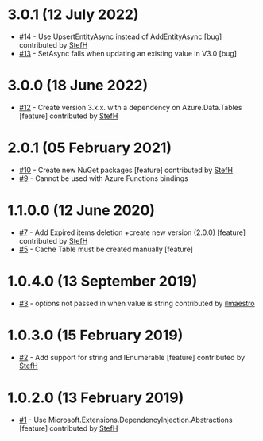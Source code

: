 # 3.0.1 (12 July 2022)
- [#14](https://github.com/StefH/DistributedCache.AzureTableStorage/pull/14) - Use UpsertEntityAsync instead of AddEntityAsync [bug] contributed by [StefH](https://github.com/StefH)
- [#13](https://github.com/StefH/DistributedCache.AzureTableStorage/issues/13) - SetAsync fails when updating an existing value in V3.0 [bug]

# 3.0.0 (18 June 2022)
- [#12](https://github.com/StefH/DistributedCache.AzureTableStorage/pull/12) - Create version 3.x.x. with a dependency on Azure.Data.Tables [feature] contributed by [StefH](https://github.com/StefH)

# 2.0.1 (05 February 2021)
- [#10](https://github.com/StefH/DistributedCache.AzureTableStorage/pull/10) - Create new NuGet packages [feature] contributed by [StefH](https://github.com/StefH)
- [#9](https://github.com/StefH/DistributedCache.AzureTableStorage/issues/9) - Cannot be used with Azure Functions bindings

# 1.1.0.0 (12 June 2020)
- [#7](https://github.com/StefH/DistributedCache.AzureTableStorage/pull/7) - Add Expired items deletion +create new version (2.0.0) [feature] contributed by [StefH](https://github.com/StefH)
- [#5](https://github.com/StefH/DistributedCache.AzureTableStorage/issues/5) - Cache Table must be created manually [feature]

# 1.0.4.0 (13 September 2019)
- [#3](https://github.com/StefH/DistributedCache.AzureTableStorage/pull/3) - options not passed in when value is string contributed by [ilmaestro](https://github.com/ilmaestro)

# 1.0.3.0 (15 February 2019)
- [#2](https://github.com/StefH/DistributedCache.AzureTableStorage/pull/2) - Add support for string and IEnumerable [feature] contributed by [StefH](https://github.com/StefH)

# 1.0.2.0 (13 February 2019)
- [#1](https://github.com/StefH/DistributedCache.AzureTableStorage/pull/1) - Use Microsoft.Extensions.DependencyInjection.Abstractions [feature] contributed by [StefH](https://github.com/StefH)

